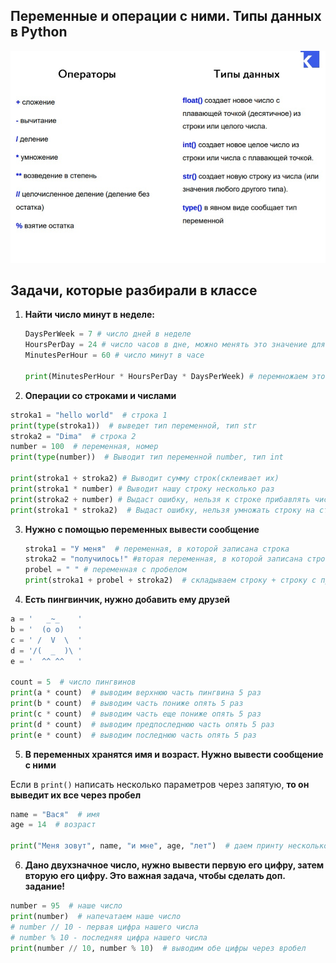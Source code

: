 ## Переменные и операции с ними. Типы данных в Python

<img src="image_assets/operations.jpg"/>  

##  Задачи, которые разбирали в классе

1. **Найти число минут в неделе:**

   ```python
   DaysPerWeek = 7 # число дней в неделе
   HoursPerDay = 24 # число часов в дне, можно менять это значение для других задач
   MinutesPerHour = 60 # число минут в часе
   
   print(MinutesPerHour * HoursPerDay * DaysPerWeek) # перемножаем это все и выводим на экран
   ```

2.  **Операции со строками и числами**

   ```python
   stroka1 = "hello world"  # строка 1
   print(type(stroka1))  # выведет тип переменной, тип str
   stroka2 = "Dima"  # строка 2
   number = 100  # переменная, номер
   print(type(number))  # Выводит тип переменной number, тип int
   
   print(stroka1 + stroka2) # Выводит сумму строк(склеивает их)
   print(stroka1 * number) # Выводит нашу строку несколько раз
   print(stroka2 + number) # Выдаст ошибку, нельзя к строке прибавлять число
   print(stroka1 * stroka2)  # Выдаст ошибку, нельзя умножать строку на строку
   ```

3. **Нужно с помощью переменных вывести сообщение**

   ```python
   stroka1 = "У меня"  # переменная, в которой записана строка
   stroka2 = "получилось!" #вторая переменная, в которой записана строка
   probel = " " # переменная с пробелом
   print(stroka1 + probel + stroka2)  # складываем строку + строку с пробелом + строку
   ```

   

4. **Есть пингвинчик, нужно добавить ему друзей**  

```python
a = '   _~_    '
b = '  (o o)   '
c = ' /  V  \  '
d = '/(  _  )\ '
e = '  ^^ ^^   '

count = 5  # число пингвинов
print(a * count)  # выводим верхнюю часть пингвина 5 раз
print(b * count)  # выводим часть пониже опять 5 раз
print(c * count)  # выводим часть еще пониже опять 5 раз
print(d * count)  # выводим предпоследнюю часть опять 5 раз
print(e * count)  # выводим последнюю часть опять 5 раз
```

5. **В переменных хранятся имя и возраст. Нужно вывести сообщение с ними**

Если в `print()` написать несколько параметров через запятую, **то он выведит их все через пробел**

```python
name = "Вася"  # имя
age = 14  # возраст

print("Меня зовут", name, "и мне", age, "лет")  # даем принту несколько параметров, он выводит их все через пробел
```

6. **Дано двухзначное число, нужно вывести первую его цифру, затем вторую его цифру. Это важная задача, чтобы сделать доп. задание!**

```python
number = 95  # наше число
print(number)  # напечатаем наше число
# number // 10 - первая цифра нашего числа
# number % 10 - последняя цифра нашего числа
print(number // 10, number % 10)  # выводим обе цифры через вробел

```


